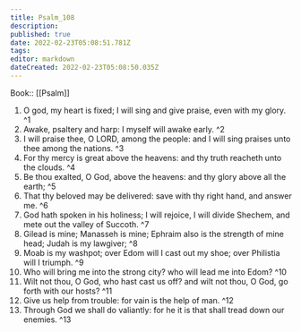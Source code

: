 ```yaml
---
title: Psalm_108
description: 
published: true
date: 2022-02-23T05:08:51.781Z
tags: 
editor: markdown
dateCreated: 2022-02-23T05:08:50.035Z
---
```


 Book:: [[Psalm]]
 1. O god, my heart is fixed; I will sing and give praise, even with my glory. ^1
 2. Awake, psaltery and harp: I myself will awake early. ^2
 3. I will praise thee, O LORD, among the people: and I will sing praises unto thee among the nations. ^3
 4. For thy mercy is great above the heavens: and thy truth reacheth unto the clouds. ^4
 5. Be thou exalted, O God, above the heavens: and thy glory above all the earth; ^5
 6. That thy beloved may be delivered: save with thy right hand, and answer me. ^6
 7. God hath spoken in his holiness; I will rejoice, I will divide Shechem, and mete out the valley of Succoth. ^7
 8. Gilead is mine; Manasseh is mine; Ephraim also is the strength of mine head; Judah is my lawgiver; ^8
 9. Moab is my washpot; over Edom will I cast out my shoe; over Philistia will I triumph. ^9
 10. Who will bring me into the strong city? who will lead me into Edom? ^10
 11. Wilt not thou, O God, who hast cast us off? and wilt not thou, O God, go forth with our hosts? ^11
 12. Give us help from trouble: for vain is the help of man. ^12
 13. Through God we shall do valiantly: for he it is that shall tread down our enemies. ^13
